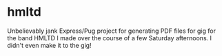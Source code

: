 # hmltd

Unbelievably jank Express/Pug project for generating PDF files for gig for the band HMLTD I made over the course of a few Saturday afternoons. I didn't even make it to the gig!
